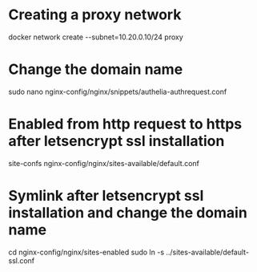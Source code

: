 # Creating a proxy network
docker network create --subnet=10.20.0.10/24 proxy
# Change the domain name
sudo nano nginx-config/nginx/snippets/authelia-authrequest.conf
# Enabled from http request to https after letsencrypt ssl installation
site-confs nginx-config/nginx/sites-available/default.conf
# Symlink after letsencrypt ssl installation and change the domain name
cd nginx-config/nginx/sites-enabled
sudo ln -s ../sites-available/default-ssl.conf
